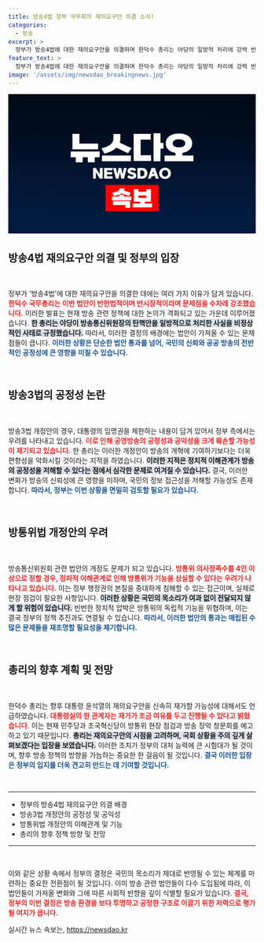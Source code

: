 ```yaml
---
title: 방송4법 정부 국무회의 재의요구안 의결 소식!
categories:
  - 방송
excerpt: >
  정부가 방송4법에 대한 재의요구안을 의결하며 한덕수 총리는 야당의 일방적 처리에 강력 반발했습니다. 이번 법안 통과가 공영방송의 편향성을 더욱 악화시킬 우려가 제기되는 가운데, 민주당은 방송장악 청문회를 예고하고 있어 긴장이 고조되고 있습니다.
feature_text: >
  정부가 방송4법에 대한 재의요구안을 의결하며 한덕수 총리는 야당의 일방적 처리에 강력 반발했습니다. 이번 법안 통과가 공영방송의 편향성을 더욱 악화시킬 우려가 제기되는 가운데, 민주당은 방송장악 청문회를 예고하고 있어 긴장이 고조되고 있습니다.
image: '/assets/img/newsdao_breakingnews.jpg'
---
```


<p><img src="/assets/img/newsdao_breakingnews.jpg" alt="ranknews 속보" /></p>

<h2 data-ke-size="size26">방송4법 재의요구안 의결 및 정부의 입장</h2>

<p data-ke-size="size16">&nbsp;</p>

<p>정부가 '방송4법'에 대한 재의요구안을 의결한 데에는 여러 가지 이유가 담겨 있습니다. <b><span style="color: #ee2323;">한덕수 국무총리는 이번 법안이 반헌법적이며 반시장적이라며 문제점을 수차례 강조했습니다.</span></b> 이러한 발표는 현재 방송 관련 정책에 대한 논의가 격화되고 있는 가운데 이루어졌습니다. <b><span style="background-color: #21538527;">한 총리는 야당이 방송통신위원장의 탄핵안을 일방적으로 처리한 사실을 비정상적인 사태로 규정했습니다.</span></b> 따라서, 이러한 결정의 배경에는 법안이 가져올 수 있는 문제점들이 큽니다. <b><span style="color: #1a5490;">이러한 상황은 단순한 법안 통과를 넘어, 국민의 신뢰와 공공 방송의 전반적인 공정성에 큰 영향을 미칠 수 있습니다.</span></b></p>

<p data-ke-size="size16">&nbsp;</p>

<h2 data-ke-size="size26">방송3법의 공정성 논란</h2>

<p data-ke-size="size16">&nbsp;</p>

<p>방송3법 개정안의 경우, 대통령의 임명권을 제한하는 내용이 담겨 있어서 정부 측에서는 우려를 나타내고 있습니다. <b><span style="color: #ee2323;">이로 인해 공영방송의 공정성과 공익성을 크게 훼손할 가능성이 제기되고 있습니다.</span></b> 한 총리는 이러한 개정안이 방송의 개혁에 기여하기보다는 더욱 편향성을 악화시킬 것이라는 지적을 하였습니다. <b><span style="background-color: #21538527;">이러한 지적은 정치적 이해관계가 방송의 공정성을 저해할 수 있다는 점에서 심각한 문제로 여겨질 수 있습니다.</span></b> 결국, 이러한 변화가 방송의 신뢰성에 큰 영향을 미하며, 국민의 정보 접근성을 저해할 가능성도 존재합니다. <b><span style="color: #1a5490;">따라서, 정부는 이번 상황을 면밀히 검토할 필요가 있습니다.</span></b></p>

<p data-ke-size="size16">&nbsp;</p>

<h2 data-ke-size="size26">방통위법 개정안의 우려</h2>

<p data-ke-size="size16">&nbsp;</p>

<p>방송통신위원회 관련 법안의 개정도 문제가 되고 있습니다. <b><span style="color: #ee2323;">방통위 의사정족수를 4인 이상으로 정할 경우, 정파적 이해관계로 인해 방통위가 기능을 상실할 수 있다는 우려가 나타나고 있습니다.</span></b> 이는 정부 행정권의 본질을 중대하게 침해할 수 있는 접근이며, 실제로 현장 점검이 필요한 사항입니다. <b><span style="background-color: #21538527;">이러한 상황은 국민의 목소리가 여과 없이 전달되지 않게 할 위험이 있습니다.</span></b> 빈번한 정치적 압박은 방통위의 독립적 기능을 위협하며, 이는 결국 정부의 정책 추진과도 연결될 수 있습니다. <b><span style="color: #1a5490;">따라서, 이러한 법안의 통과는 매립된 수많은 문제들을 재조명할 필요성을 제기합니다.</span></b></p>

<p data-ke-size="size16">&nbsp;</p>

<h2 data-ke-size="size26">총리의 향후 계획 및 전망</h2>

<p data-ke-size="size16">&nbsp;</p>

<p>한덕수 총리는 향후 대통령 윤석열의 재의요구안을 신속히 재가할 가능성에 대해서도 언급하였습니다. <b><span style="color: #ee2323;">대통령실의 한 관계자는 재가가 조금 여유를 두고 진행될 수 있다고 밝혔습니다.</span></b> 이는 현재 민주당과 조국혁신당이 방통위 현장 점검과 방송 장악 청문회를 예고하고 있기 때문입니다. <b><span style="background-color: #21538527;">총리는 재의요구안의 시점을 고려하며, 국회 상황을 주의 깊게 살펴보겠다는 입장을 보였습니다.</span></b> 이러한 조치가 정부의 대처 능력에 큰 시험대가 될 것이며, 향후 방송 정책의 방향을 가늠하는 중요한 한 걸음이 될 것입니다. <b><span style="color: #1a5490;">결국 이러한 입장은 정부의 입지를 더욱 견고히 만드는 데 기여할 것입니다.</span></b></p>

<p data-ke-size="size16">&nbsp;</p>

<hr />

<ul>
<li>정부의 방송4법 재의요구안 의결 배경</li>
<li>방송3법 개정안의 공정성 및 공익성</li>
<li>방통위법 개정안의 이해관계 및 기능</li>
<li>총리의 향후 정책 방향 및 전망</li>
</ul>

<hr />

<p data-ke-size="size16">&nbsp;</p>

<p>이와 같은 상황 속에서 정부의 결정은 국민의 목소리가 제대로 반영될 수 있는 체계를 마련하는 중요한 전환점이 될 것입니다. 이미 방송 관련 법안들이 다수 도입됨에 따라, 이 법안들이 가져올 변화와 그에 따른 사회적 반향을 깊이 식별할 필요가 있습니다. <b><span style="color: #ee2323;">결국, 정부의 이번 결정은 방송 환경을 보다 투명하고 공정한 구조로 이끌기 위한 저력으로 평가될 여지가 큽니다.</span></b></p>
실시간 뉴스 속보는, <a href="https://newsdao.kr" rel="dofollow">https://newsdao.kr</a>



